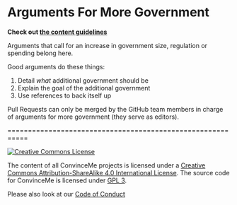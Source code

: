 # Arguments For More Government

__Check out [the content guidelines](https://www.convinceme.us/content_instructions)__

Arguments that call for an increase in government size, regulation or spending belong here.

Good arguments do these things:

1. Detail _what_ additional government should be
2. Explain the goal of the additional government
3. Use references to back itself up

Pull Requests can only be merged by the GitHub team members in charge of arguments for more government (they serve as editors).

===========================================================

<a rel="license" href="http://creativecommons.org/licenses/by-sa/4.0/"><img alt="Creative Commons License" src="https://i.creativecommons.org/l/by-sa/4.0/88x31.png"/></a>

The content of all ConvinceMe projects is licensed under a <a rel="license" href="http://creativecommons.org/licenses/by-sa/4.0/">Creative Commons Attribution-ShareAlike 4.0 International License</a>. The source code for ConvinceMe is licensed under [GPL 3](https://github.com/convinceme/info/blob/master/LICENSE).

Please also look at our [Code of Conduct](https://github.com/convinceme/info/blob/master/code_of_conduct.markdown)